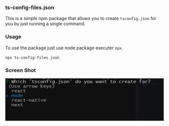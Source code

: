 ### ts-config-files.json

This is a simple npm package that allows you to create `tsconfig.json` for you by just running a single command.

### Usage

To use the package just use node package executer `npx`.

```shell
npx ts-config-files.json
```

### Screen Shot

<p align="center">
<img src="https://github.com/CrispenGari/tsconfig.json/blob/main/bandicam%202021-07-14%2000-24-46-760.jpg">
</p>
